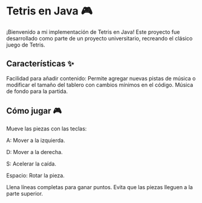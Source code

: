 <h1>Tetris en Java 🎮</h1>
¡Bienvenido a mi implementación de Tetris en Java! Este proyecto fue desarrollado como parte de un proyecto universitario, recreando el clásico juego de Tetris.

<h2>Características ✨</h2>
Facilidad para añadir contenido: Permite agregar nuevas pistas de música o modificar el tamaño del tablero con cambios mínimos en el código.
Música de fondo para la partida.

<h2>Cómo jugar 🎮</h2>
Mueve las piezas con las teclas:
<p>A: Mover a la izquierda.</p>
<p>D: Mover a la derecha.</p>
<p>S: Acelerar la caída.</p>
<p>Espacio: Rotar la pieza.</p>
Llena líneas completas para ganar puntos.
Evita que las piezas lleguen a la parte superior.
